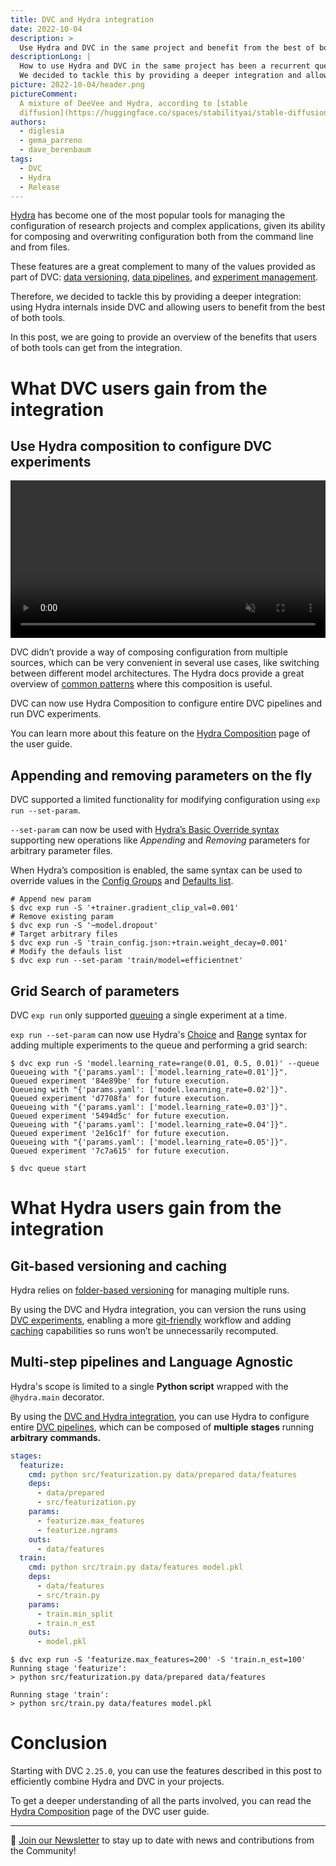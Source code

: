 ```yaml
---
title: DVC and Hydra integration
date: 2022-10-04
description: >
  Use Hydra and DVC in the same project and benefit from the best of both tools.
descriptionLong: |
  How to use Hydra and DVC in the same project has been a recurrent question in our community for a while.
  We decided to tackle this by providing a deeper integration and allowing users to benefit from the best of both tools.
picture: 2022-10-04/header.png
pictureComment:
  A mixture of DeeVee and Hydra, according to [stable
  diffusion](https://huggingface.co/spaces/stabilityai/stable-diffusion)
authors:
  - diglesia
  - gema_parreno
  - dave_berenbaum
tags:
  - DVC
  - Hydra
  - Release
---
```


[Hydra](https://hydra.cc/) has become one of the most popular tools for managing
the configuration of research projects and complex applications, given its
ability for composing and overwriting configuration both from the command line
and from files.

These features are a great complement to many of the values provided as part of
DVC:
[data versioning](https://dvc.org/doc/start/data-management/data-versioning),
[data pipelines](https://dvc.org/doc/start/data-management/data-pipelines), and
[experiment management](https://dvc.org/doc/start/experiment-management/experiments).

Therefore, we decided to tackle this by providing a deeper integration: using
Hydra internals inside DVC and allowing users to benefit from the best of both
tools.

In this post, we are going to provide an overview of the benefits that users of
both tools can get from the integration.

# What DVC users gain from the integration

## Use Hydra composition to configure DVC experiments

<video controlslist="nodownload" preload="metadata" autoplay muted loop style="width:100%;"><source src="../uploads/images/2022-10-04/deevee-band.mp4" type="video/mp4"/>
Your browser does not support the video tag. </video>

DVC didn’t provide a way of composing configuration from multiple sources, which
can be very convenient in several use cases, like switching between different
model architectures. The Hydra docs provide a great overview of
[common patterns](https://hydra.cc/docs/patterns/configuring_experiments/) where
this composition is useful.

DVC can now use Hydra Composition to configure entire DVC pipelines and run DVC
experiments.

You can learn more about this feature on the
[Hydra Composition](https://dvc.org/doc/user-guide/experiment-management/hydra-composition)
page of the user guide.

## Appending and removing parameters on the fly

DVC supported a limited functionality for modifying configuration using
`exp run --set-param`.

`--set-param` can now be used with
[Hydra’s Basic Override syntax](https://hydra.cc/docs/advanced/override_grammar/basic/)
supporting new operations like _Appending_ and _Removing_ parameters for
arbitrary parameter files.

When Hydra’s composition is enabled, the same syntax can be used to override
values in the
[Config Groups](https://hydra.cc/docs/tutorials/basic/your_first_app/config_groups/)
and
[Defaults list](https://hydra.cc/docs/tutorials/basic/your_first_app/defaults/).

```dvc
# Append new param
$ dvc exp run -S '+trainer.gradient_clip_val=0.001'
# Remove existing param
$ dvc exp run -S '~model.dropout'
# Target arbitrary files
$ dvc exp run -S 'train_config.json:+train.weight_decay=0.001'
# Modify the defauls list
$ dvc exp run --set-param 'train/model=efficientnet'
```

## Grid Search of parameters

DVC `exp run` only supported
[queuing](https://dvc.org/doc/user-guide/experiment-management/running-experiments#the-experiments-queue)
a single experiment at a time.

`exp run --set-param` can now use Hydra's
[Choice](https://hydra.cc/docs/advanced/override_grammar/extended/#choice-sweep)
and
[Range](https://hydra.cc/docs/advanced/override_grammar/extended/#range-sweep)
syntax for adding multiple experiments to the queue and performing a grid
search:

```dvc
$ dvc exp run -S 'model.learning_rate=range(0.01, 0.5, 0.01)' --queue
Queueing with "{'params.yaml': ['model.learning_rate=0.01']}".
Queued experiment '84e89be' for future execution.
Queueing with "{'params.yaml': ['model.learning_rate=0.02']}".
Queued experiment 'd7708fa' for future execution.
Queueing with "{'params.yaml': ['model.learning_rate=0.03']}".
Queued experiment '5494d5c' for future execution.
Queueing with "{'params.yaml': ['model.learning_rate=0.04']}".
Queued experiment '2e16c1f' for future execution.
Queueing with "{'params.yaml': ['model.learning_rate=0.05']}".
Queued experiment '7c7a615' for future execution.

$ dvc queue start
```

# What Hydra users gain from the integration

## Git-based versioning and caching

Hydra relies on
[folder-based versioning](https://hydra.cc/docs/configure_hydra/workdir/) for
managing multiple runs.

By using the DVC and Hydra integration, you can version the runs using
[DVC experiments](https://dvc.org/doc/user-guide/experiment-management),
enabling a more
[git-friendly](https://dvc.org/doc/user-guide/experiment-management/persisting-experiments)
workflow and adding
[caching](https://dvc.org/doc/user-guide/experiment-management#run-cache-automatic-log-of-stage-runs)
capabilities so runs won’t be unnecessarily recomputed.

## Multi-step pipelines and Language Agnostic

Hydra's scope is limited to a single **Python script** wrapped with the
`@hydra.main` decorator.

By using the
[DVC and Hydra integration](https://dvc.org/doc/user-guide/experiment-management/hydra-composition),
you can use Hydra to configure entire
[DVC pipelines](https://dvc.org/doc/start/data-management/data-pipelines), which
can be composed of **multiple** **stages** running **arbitrary** **commands.**

```yaml
stages:
  featurize:
    cmd: python src/featurization.py data/prepared data/features
    deps:
      - data/prepared
      - src/featurization.py
    params:
      - featurize.max_features
      - featurize.ngrams
    outs:
      - data/features
  train:
    cmd: python src/train.py data/features model.pkl
    deps:
      - data/features
      - src/train.py
    params:
      - train.min_split
      - train.n_est
    outs:
      - model.pkl
```

```dvc
$ dvc exp run -S 'featurize.max_features=200' -S 'train.n_est=100'
Running stage 'featurize':
> python src/featurization.py data/prepared data/features

Running stage 'train':
> python src/train.py data/features model.pkl
```

# Conclusion

Starting with DVC `2.25.0`, you can use the features described in this post to
efficiently combine Hydra and DVC in your projects.

To get a deeper understanding of all the parts involved, you can read the
[Hydra Composition](https://dvc.org/doc/user-guide/experiment-management/hydra-composition)
page of the DVC user guide.

---

📰 [Join our Newsletter](https://share.hsforms.com/1KRL5_dTbQMKfV7nDD6V-8g4sbyq)
to stay up to date with news and contributions from the Community!
